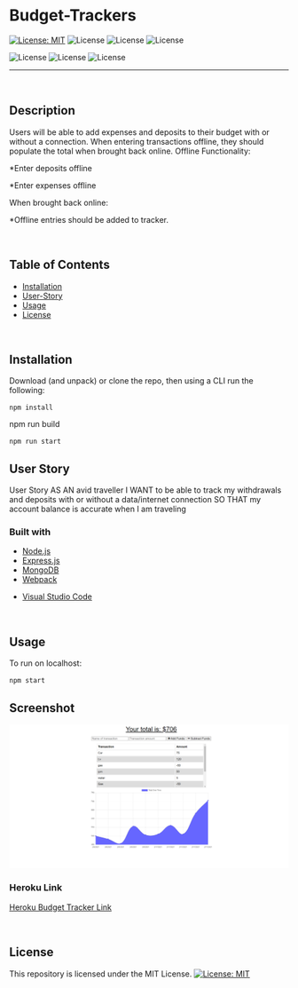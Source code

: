 # Budget-Trackers

[![License: MIT](https://img.shields.io/badge/License-MIT-yellow.svg)](https://opensource.org/licenses/MIT) 
![License](https://img.shields.io/static/v1?label=Language&message=JavaScript&color=brightgreen)
![License](https://img.shields.io/static/v1?label=Language&message=CSS.js&color=orange) 
![License](https://img.shields.io/static/v1?label=Language&message=Node.js&color=green)


![License](https://img.shields.io/static/v1?label=Language&message=MongoDB&color=blueviolet)
![License](https://img.shields.io/static/v1?label=Language&message=Mongoose&color=blue)
![License](https://img.shields.io/static/v1?label=Language&message=Express.js&color=yellowgreen)

  ---
  
<p>&nbsp;<p>

## Description

Users will be able to add expenses and deposits to their budget with or without a connection. When entering transactions offline, they should populate the total when brought back online.
Offline Functionality:

*Enter deposits offline


*Enter expenses offline


When brought back online:

*Offline entries should be added to tracker.

<p>&nbsp;<p>

## Table of Contents
* [Installation](#installation)
* [User-Story](#User-Story)
* [Usage](#usage)
* [License](#license)

<p>&nbsp;<p>
  
  ## Installation
Download (and unpack) or clone the repo, then using a CLI run the following:

```
npm install

```
npm run build

```
npm run start
```



## User Story

User Story
AS AN avid traveller
I WANT to be able to track my withdrawals and deposits with or without a data/internet connection
SO THAT my account balance is accurate when I am traveling

### Built with
- [Node.js](https://nodejs.org/en/)
- [Express.js](https://expressjs.com/)
- [MongoDB](https://www.mongodb.com/)
- [Webpack](https://webpack.js.org/)
* [Visual Studio Code](code.visualstudio.com)

<p>&nbsp;<p>

## Usage

To run on localhost:

```
npm start
```


## Screenshot 
<img src="https://github.com/Michaelcrowderjr1/Budget-Trackers/blob/main/Budget-Trackers.PNG?raw=true">

### Heroku Link
[Heroku Budget Tracker Link](https://rocky-headland-91018.herokuapp.com/)


<p>&nbsp;<p>

## License

This repository is licensed under the MIT License.
[![License: MIT](https://img.shields.io/badge/License-MIT-yellow.svg)](https://opensource.org/licenses/MIT)

<p>&nbsp;<p>
